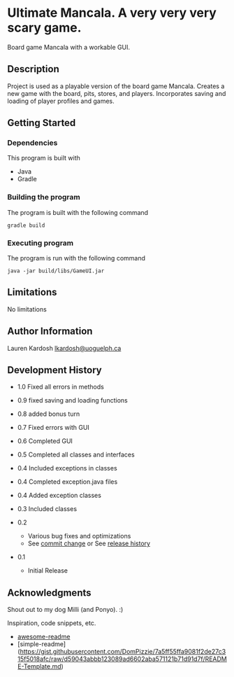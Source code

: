 # Ultimate Mancala. A very very very scary game. 

Board game Mancala with a workable GUI.

## Description

Project is used as a playable version of the board game Mancala. Creates a new game with the board, pits, stores, and players. Incorporates saving and loading of player profiles and games.

## Getting Started

### Dependencies
This program is built with
* Java
* Gradle

### Building the program
The program is built with the following command
```
gradle build
```
### Executing program

The program is run with the following command
```
java -jar build/libs/GameUI.jar
```


## Limitations

No limitations

## Author Information

Lauren Kardosh
lkardosh@uoguelph.ca

## Development History

* 1.0 Fixed all errors in methods

* 0.9 fixed saving and loading functions

* 0.8 added bonus turn

* 0.7 Fixed errors with GUI

* 0.6 Completed GUI

* 0.5 Completed all classes and interfaces

* 0.4 Included exceptions in classes

* 0.4 Completed exception.java files

* 0.4 Added exception classes

* 0.3 Included classes

* 0.2
    * Various bug fixes and optimizations
    * See [commit change]() or See [release history]()
* 0.1
    * Initial Release

## Acknowledgments

Shout out to my dog Milli (and Ponyo). 
:)

Inspiration, code snippets, etc.
* [awesome-readme](https://github.com/matiassingers/awesome-readme)
* [simple-readme] (https://gist.githubusercontent.com/DomPizzie/7a5ff55ffa9081f2de27c315f5018afc/raw/d59043abbb123089ad6602aba571121b71d91d7f/README-Template.md)



